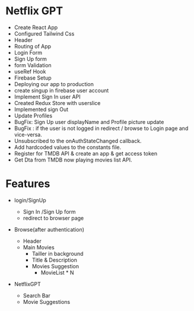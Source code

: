 # Netflix GPT
 * Create React App
 * Configured Tailwind Css
 * Header
 * Routing of App
 * Login Form
 * Sign Up form
 * form Validation
 * useRef Hook
 * Firebase Setup
 * Deploying our app to production
 * create singup in firebase user account
 * Implement Sign In user API
 * Created Redux Store with userslice
 * Implemented sign Out 
 * Update Profiles
 * BugFix: Sign Up user displayName and Profile picture update
 * BugFix : if the user is not logged in redirect / browse to Login page and vice-versa.
 * Unsubscribed to the onAuthStateChanged callback.
 * Add hardcoded values to the constants file.
 * Register for TMDB API & create an app & get access token
 * Get Dta from TMDB now playing movies list API.
 
# Features

* login/SignUp
  * Sign In /Sign Up form
  * redirect to browser page
* Browse(after authentication)
  - Header
  - Main Movies
     * Tailler in background
     * Title & Description
     * Movies Suggestion
       * MovieList * N


* NetflixGPT
  - Search Bar
  - Movie Suggestions

